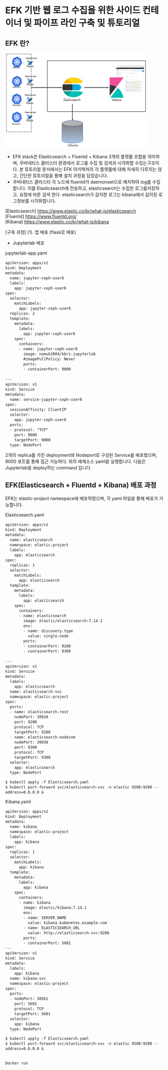 # EFK 기반 웹 로그 수집을 위한 사이드 컨테이너 및 파이프 라인 구축 및 튜토리얼

## EFK 란?   

<img src="https://github.com/Virusuki/Kubernetes/blob/main/k8s-develop/Logging%20(container)/files/img/EFK%20Architecture_img.PNG" width="450px" height="300px" title="px(픽셀) 크기 설정" alt="EFK 웹 사이드카 아키텍처"></img><br/>


- EFK stack은 Elasticsearch + Fluentd + Kibana 3개의 플랫폼 조합을 의미하며, 쿠버네티스 클러스터 환경에서 로그를 수집 및 검색과 시각화할 수있는구조이다. 본 튜토리얼 문서에서는 EFK 아키텍처의 각 플랫폼에 대해 자세히 다루지는 않고, 간단한 튜토리얼을 통해 설치 과정을 담았습니다.
- 쿠버네티스 클러스터 각 노드에 fluentd가 daemonset으로 배치하여 log를 수집합니다. 이를 Elasticsearch에 전송하고, elasticsearch는 수집한 로그를저장하고, 요청에 따른 검색 한다. elasticsearch가 감지한 로그는 kibana에서 감지된 로그정보를 시각화합니다.


[Elasticsearch] https://www.elastic.co/kr/what-is/elasticsearch   
[Fluentd] https://www.fluentd.org/   
[Kibana] https://www.elastic.co/kr/what-is/kibana   
   
   

[구축 과정]
(1). 앱 배포 (flask로 배포)
- Jupyterlab 배포

jupyterlab-app.yaml

```   
apiVersion: apps/v1
kind: Deployment
metadata:
  name: jupyter-ceph-user6
  labels:
    app: jupyter-ceph-user6
spec:
  selector:
    matchLabels:
      app: jupyter-ceph-user6
  replicas: 2
  template:
    metadata:
      labels:
        app: jupyter-ceph-user6
    spec:
      containers:
      - name: jupyter-ceph-user6
        image: namuk2004/kbri-jupyterlab
        #imagePullPolicy: Never
        ports:
        - containerPort: 9000

---
apiVersion: v1
kind: Service
metadata:
  name: service-jupyter-ceph-user6
spec:
  sessionAffinity: ClientIP
  selector:
    app: jupyter-ceph-user6
  ports:
  - protocol: "TCP"
    port: 9000
    targetPort: 9000
  type: NodePort
```

2개의 replica를 가진 deployment와 Nodeport로 구성된 Service를 배포했으며, 9000 포트를 통해 접근 가능하다. 위의 예제소스 yaml을 실행합니다.
다음은 Jupyterlab을 deploy하는 command 입니다.



## EFK(Elasticsearch + Fluentd + Kibana) 배포 과정

EFK는 elastic-project namespace에 배포하였으며, 각 yaml 파일을 통해 배포가 가능합니다.


Elasticsearch.yaml

```
apiVersion: apps/v1
kind: Deployment
metadata:
  name: elasticsearch
  namespace: elastic-project
  labels:
    app: elasticsearch
spec:
  replicas: 1
  selector:
    matchLabels:
      app: elasticsearch
  template:
    metadata:
      labels:
        app: elasticsearch
    spec:
      containers:
      - name: elasticsearch
        image: elastic/elasticsearch:7.14.1
        env:
        - name: discovery.type
          value: single-node
        ports:
        - containerPort: 9200
        - containerPort: 9300
        
---
apiVersion: v1
kind: Service
metadata:
  labels:
    app: elasticsearch
  name: elasticsearch-svc
  namespace: elastic-project
spec:
  ports:
  - name: elasticsearch-rest
    nodePort: 30920
    port: 9200
    protocol: TCP
    targetPort: 9200
  - name: elasticsearch-nodecom
    nodePort: 30930
    port: 9300
    protocol: TCP
    targetPort: 9300
  selector:
    app: elasticsearch
  type: NodePort
```

```
$ kubectl apply -f Elasticsearch.yaml
$ kubectl port-forward svc/elasticsearch-svc -n elastic 9200:9200 --address=0.0.0.0 &
```



Kibana.yaml

```
apiVersion: apps/v1
kind: Deployment
metadata:
  name: kibana
  namespace: elastic-project
  labels:
    app: kibana
spec:
  replicas: 1
  selector:
    matchLabels:
      app: kibana
  template:
    metadata:
      labels:
        app: kibana
    spec:
      containers:
      - name: kibana
        image: elastic/kibana:7.14.1
        env:
        - name: SERVER_NAME
          value: kibana.kubenetes.example.com
        - name: ELASTICSEARCH_URL
          value: http://elasticsearch-svc:9200
        ports:
        - containerPort: 5601
---
apiVersion: v1
kind: Service
metadata:
  labels:
    app: kibana
  name: kibana-svc
  namespace: elastic-project
spec:
  ports:
  - nodePort: 30561
    port: 5601
    protocol: TCP
    targetPort: 5601
  selector:
    app: kibana
  type: NodePort

```

```
$ kubectl apply -f Elasticsearch.yaml
$ kubectl port-forward svc/elasticsearch-svc -n elastic 9200:9200 --address=0.0.0.0 &
```

```or Docker container를 사용한 Kibana run도 가능합니다.

Docker run 
```



